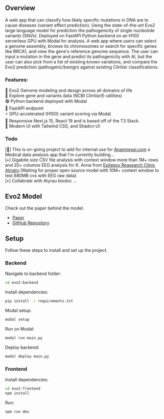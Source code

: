 ## Overview

A web app that can classify how likely specific mutations in DNA are to cause diseases (variant effect prediction). Using the state-of-the-art Evo2 large language model for prediction the pathogenicity of single nucleotide variants (SNVs). Deployed on FastAPI Python backend on an H100 serverless GPU with Modal for analysis. A web app where users can select a genome assembly, browse its chromosomes or search for specific genes like BRCA1, and view the gene's reference genome sequence. The user can input a mutation in the gene and predict its pathogenicity with AI, but the user can also pick from a list of existing known variations, and compare the Evo2 prediction (pathogenic/benign) against existing ClinVar classifications. 


### Features:

🧬 Evo2 Genome modeling and design across all domains of life
<br>🔬 Explore gene and variants data (NCBI ClinVar/E-utilities)
<br>🟢 Python backend deployed with Modal
<br>👋 FastAPI endpoint
<br>⚡ GPU-accelerated (H100) variant scoring via Modal
<br> 📱 Responsive Next.js 15, React 19 and is based off of the T3 Stack.
<br> 🎨 Modern UI with Tailwind CSS, and Shadcn UI

### Todo

[🚧] This is on-going project to add for internal use for [Anamnesai.com](https://anamnesai.com) a Medical data analysis app that I'm currently building...<br>
[•] Gigabite size CSV file analysis with context window more than 1M+ rows and 20+ columns EEG analysis for K. Anna from [Epilepsy Reasearch Clinic Almaty](klinikasavinova.kz).(Waiting for proper open source model with 10M+ context window to test 880MB cvs with EEG raw data)<br>
[•] Collabrate with Atyrau biodoc ... 

## Evo2 Model

Check out the paper behind the model.

- [Paper](https://www.biorxiv.org/content/10.1101/2025.02.18.638918v1)
- [GitHub Repository](https://github.com/ArcInstitute/evo2)

## Setup

Follow these steps to install and set up the project.

### Backend

Navigate to backend folder:

```bash
cd evo2-backend
```

Install dependencies:

```bash
pip install -r requirements.txt
```

Modal setup:

```bash
modal setup
```

Run on Modal:

```bash
modal run main.py
```

Deploy backend:

```bash
modal deploy main.py
```

### Frontend

Install dependencies:

```bash
cd evo2-frontend
npm install
```

Run:

```bash
npm run dev
```
